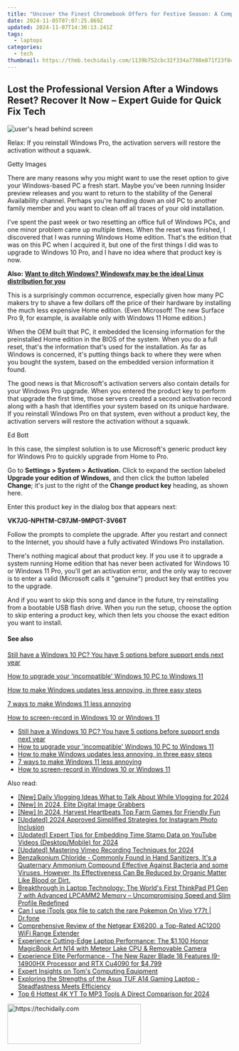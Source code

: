 ```yaml
---
title: "Uncover the Finest Chromebook Offers for Festive Season: A Complete Guide by ZDNet's Experts"
date: 2024-11-05T07:07:25.869Z
updated: 2024-11-07T14:30:13.241Z
tags:
  - laptops
categories:
  - tech
thumbnail: https://thmb.techidaily.com/1139b752cbc32f334a7708e871f23f8ed96ff0366c449e4d477fdb61f162967a.jpg
---
```


## Lost the Professional Version After a Windows Reset? Recover It Now – Expert Guide for Quick Fix  Tech

![user's head behind screen](https://www.zdnet.com/a/img/resize/41322cf6262e736aeb8e9cb4baf012584a57367a/2022/06/16/ef01233a-1673-4bcd-8b3d-f2ccfaf48cf0/gettyimages-107741308-users-head-behind-screen.jpg?auto=webp&width=1280)

 Relax: If you reinstall Windows Pro, the activation servers will restore the activation without a squawk. 

Getty Images

There are many reasons why you might want to use the reset option to give your Windows-based PC a fresh start. Maybe you've been running Insider preview releases and you want to return to the stability of the General Availability channel. Perhaps you're handing down an old PC to another family member and you want to clean off all traces of your old installation.

I've spent the past week or two resetting an office full of Windows PCs, and one minor problem came up multiple times. When the reset was finished, I discovered that I was running Windows Home edition. That's the edition that was on this PC when I acquired it, but one of the first things I did was to upgrade to Windows 10 Pro, and I have no idea where that product key is now.

**Also:** [**Want to ditch Windows? Windowsfx may be the ideal Linux distribution for you**](https://www.zdnet.com/article/want-to-ditch-windows-windowsfx-may-be-the-ideal-linux-distribution-for-you/)

This is a surprisingly common occurrence, especially given how many PC makers try to shave a few dollars off the price of their hardware by installing the much less expensive Home edition. (Even Microsoft! The new Surface Pro 9, for example, is available only with Windows 11 Home edition.)

When the OEM built that PC, it embedded the licensing information for the preinstalled Home edition in the BIOS of the system. When you do a full reset, that's the information that's used for the installation. As far as Windows is concerned, it's putting things back to where they were when you bought the system, based on the embedded version information it found. 

The good news is that Microsoft's activation servers also contain details for your Windows Pro upgrade. When you entered the product key to perform that upgrade the first time, those servers created a second activation record along with a hash that identifies your system based on its unique hardware. If you reinstall Windows Pro on that system, even without a product key, the activation servers will restore the activation without a squawk. 

Ed Bott

In this case, the simplest solution is to use Microsoft's generic product key for Windows Pro to quickly upgrade from Home to Pro. 

Go to **Settings > System > Activation.** Click to expand the section labeled **Upgrade your edition of Windows,** and then click the button labeled **Change**; it's just to the right of the **Change product key** heading, as shown here. 

Enter this product key in the dialog box that appears next:

**VK7JG-NPHTM-C97JM-9MPGT-3V66T**

Follow the prompts to complete the upgrade. After you restart and connect to the Internet, you should have a fully activated Windows Pro installation.

There's nothing magical about that product key. If you use it to upgrade a system running Home edition that has never been activated for Windows 10 or Windows 11 Pro, you'll get an activation error, and the only way to recover is to enter a valid (Microsoft calls it "genuine") product key that entitles you to the upgrade.

And if you want to skip this song and dance in the future, try reinstalling from a bootable USB flash drive. When you run the setup, choose the option to skip entering a product key, which then lets you choose the exact edition you want to install.

#### See also

[Still have a Windows 10 PC? You have 5 options before support ends next year](https://www.zdnet.com/article/have-a-windows-10-pc-that-cant-be-upgraded-you-have-5-options-before-support-ends-next-year/ "Still have a Windows 10 PC? You have 5 options before support ends next year")

[How to upgrade your 'incompatible' Windows 10 PC to Windows 11](https://www.zdnet.com/article/how-to-upgrade-your-incompatible-windows-10-pc-to-windows-11-two-ways/ "How to upgrade your 'incompatible' Windows 10 PC to Windows 11")

[How to make Windows updates less annoying, in three easy steps](https://www.zdnet.com/article/how-to-make-windows-update-less-annoying-in-three-easy-steps/ "How to make Windows updates less annoying, in three easy steps")

[7 ways to make Windows 11 less annoying](https://www.zdnet.com/article/seven-ways-to-make-windows-11-less-annoying/ "7 ways to make Windows 11 less annoying")

[How to screen-record in Windows 10 or Windows 11](https://www.zdnet.com/article/how-to-screen-record-in-windows-10-or-11/ "How to screen-record in Windows 10 or Windows 11")

* [Still have a Windows 10 PC? You have 5 options before support ends next year](https://www.zdnet.com/article/have-a-windows-10-pc-that-cant-be-upgraded-you-have-5-options-before-support-ends-next-year/ "Still have a Windows 10 PC? You have 5 options before support ends next year")
* [How to upgrade your 'incompatible' Windows 10 PC to Windows 11](https://www.zdnet.com/article/how-to-upgrade-your-incompatible-windows-10-pc-to-windows-11-two-ways/ "How to upgrade your 'incompatible' Windows 10 PC to Windows 11")
* [How to make Windows updates less annoying, in three easy steps](https://www.zdnet.com/article/how-to-make-windows-update-less-annoying-in-three-easy-steps/ "How to make Windows updates less annoying, in three easy steps")
* [7 ways to make Windows 11 less annoying](https://www.zdnet.com/article/seven-ways-to-make-windows-11-less-annoying/ "7 ways to make Windows 11 less annoying")
* [How to screen-record in Windows 10 or Windows 11](https://www.zdnet.com/article/how-to-screen-record-in-windows-10-or-11/ "How to screen-record in Windows 10 or Windows 11")

<ins class="adsbygoogle"
     style="display:block"
     data-ad-format="autorelaxed"
     data-ad-client="ca-pub-7571918770474297"
     data-ad-slot="1223367746"></ins>

<ins class="adsbygoogle"
     style="display:block"
     data-ad-client="ca-pub-7571918770474297"
     data-ad-slot="8358498916"
     data-ad-format="auto"
     data-full-width-responsive="true"></ins>

<span class="atpl-alsoreadstyle">Also read:</span>
<div><ul>
<li><a href="https://facebook-record-videos.techidaily.com/new-daily-vlogging-ideas-what-to-talk-about-while-vlogging-for-2024/"><u>[New] Daily Vlogging Ideas What to Talk About While Vlogging for 2024</u></a></li>
<li><a href="https://desktop-recording.techidaily.com/new-in-2024-elite-digital-image-grabbers/"><u>[New] In 2024, Elite Digital Image Grabbers</u></a></li>
<li><a href="https://video-screen-grab.techidaily.com/new-in-2024-harvest-heartbeats-top-farm-games-for-friendly-fun/"><u>[New] In 2024, Harvest Heartbeats Top Farm Games for Friendly Fun</u></a></li>
<li><a href="https://fox-hovers.techidaily.com/updated-2024-approved-simplified-strategies-for-instagram-photo-inclusion/"><u>[Updated] 2024 Approved Simplified Strategies for Instagram Photo Inclusion</u></a></li>
<li><a href="https://facebook-record-videos.techidaily.com/updated-expert-tips-for-embedding-time-stamp-data-on-youtube-videos-desktopmobile-for-2024/"><u>[Updated] Expert Tips for Embedding Time Stamp Data on YouTube Videos (Desktop/Mobile) for 2024</u></a></li>
<li><a href="https://desktop-recording.techidaily.com/updated-mastering-vimeo-recording-techniques-for-2024/"><u>[Updated] Mastering Vimeo Recording Techniques for 2024</u></a></li>
<li><a href="https://hardware-reviews.techidaily.com/benzalkonium-chloride-commonly-found-in-hand-sanitizers-its-a-quaternary-ammonium-compound-effective-against-bacteria-and-some-viruses-however-its-effective32/"><u>Benzalkonium Chloride - Commonly Found in Hand Sanitizers, It's a Quaternary Ammonium Compound Effective Against Bacteria and some Viruses. However, Its Effectiveness Can Be Reduced by Organic Matter Like Blood or Dirt.</u></a></li>
<li><a href="https://hardware-reviews.techidaily.com/breakthrough-in-laptop-technology-the-worlds-first-thinkpad-p1-gen-7-with-advanced-lpcamm2-memory-uncompromising-speed-and-slim-profile-redefined/"><u>Breakthrough in Laptop Technology: The World's First ThinkPad P1 Gen 7 with Advanced LPCAMM2 Memory – Uncompromising Speed and Slim Profile Redefined</u></a></li>
<li><a href="https://change-location.techidaily.com/can-i-use-itools-gpx-file-to-catch-the-rare-pokemon-on-vivo-y77t-drfone-by-drfone-virtual-android/"><u>Can I use iTools gpx file to catch the rare Pokemon On Vivo Y77t | Dr.fone</u></a></li>
<li><a href="https://buynow-reviews.techidaily.com/comprehensive-review-of-the-netgear-ex6200-a-top-rated-ac1200-wifi-range-extender/"><u>Comprehensive Review of the Netgear EX6200, a Top-Rated AC1200 WiFi Range Extender</u></a></li>
<li><a href="https://hardware-reviews.techidaily.com/experience-cutting-edge-laptop-performance-the-1100-honor-magicbook-art-n14-with-meteor-lake-cpu-and-removable-camera/"><u>Experience Cutting-Edge Laptop Performance: The $1,100 Honor MagicBook Art N14 with Meteor Lake CPU & Removable Camera</u></a></li>
<li><a href="https://hardware-reviews.techidaily.com/experience-elite-performance-the-new-razer-blade-18-features-i9-14900hx-processor-and-rtx-cu4090-for-4799/"><u>Experience Elite Performance - The New Razer Blade 18 Features I9-14900HX Processor and RTX Cu4090 for $4,799</u></a></li>
<li><a href="https://hardware-reviews.techidaily.com/expert-insights-on-toms-computing-equipment/"><u>Expert Insights on Tom's Computing Equipment</u></a></li>
<li><a href="https://hardware-reviews.techidaily.com/exploring-the-strengths-of-the-asus-tuf-a14-gaming-laptop-steadfastness-meets-efficiency/"><u>Exploring the Strengths of the Asus TUF A14 Gaming Laptop - Steadfastness Meets Efficiency</u></a></li>
<li><a href="https://some-guidance.techidaily.com/top-6-hottest-4k-yt-to-mp3-tools-a-direct-comparison-for-2024/"><u>Top 6 Hottest 4K YT To MP3 Tools A Direct Comparison for 2024</u></a></li>
</ul></div>

<!-- affiliate ads begin -->
<a href="https://aligracehair.sjv.io/c/5597632/2006955/19272" target="_top" id="2006955">
  <img src="//a.impactradius-go.com/display-ad/19272-2006955" border="0" alt="https://techidaily.com" width="300" height="90"/>
</a>
<img height="0" width="0" src="https://aligracehair.sjv.io/i/5597632/2006955/19272" style="position:absolute;visibility:hidden;" border="0" />
<!-- affiliate ads end -->

